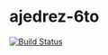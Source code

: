# ajedrez-6to

[![Build Status](https://travis-ci.com/mariano-dagostino/ajedrez-6to.svg?branch=master)](https://travis-ci.com/mariano-dagostino/ajedrez-6to)
